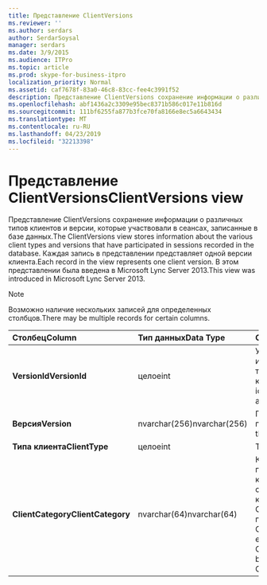 ```yaml
---
title: Представление ClientVersions
ms.reviewer: ''
ms.author: serdars
author: SerdarSoysal
manager: serdars
ms.date: 3/9/2015
ms.audience: ITPro
ms.topic: article
ms.prod: skype-for-business-itpro
localization_priority: Normal
ms.assetid: caf7678f-83a0-46c8-83cc-fee4c3991f52
description: Представление ClientVersions сохранение информации о различных типов клиентов и версии, которые участвовали в сеансах, записанные в базе данных. Каждая запись в представлении представляет одной версии клиента. В этом представлении была введена в Microsoft Lync Server 2013.
ms.openlocfilehash: abf1436a2c3309e95bec8371b586c017e11b816d
ms.sourcegitcommit: 111bf6255fa877b3fce70fa8166e8ec5a6643434
ms.translationtype: MT
ms.contentlocale: ru-RU
ms.lasthandoff: 04/23/2019
ms.locfileid: "32213398"
---
```

# <a name="clientversions-view"></a><span data-ttu-id="c1240-105">Представление ClientVersions</span><span class="sxs-lookup"><span data-stu-id="c1240-105">ClientVersions view</span></span>
 
<span data-ttu-id="c1240-106">Представление ClientVersions сохранение информации о различных типов клиентов и версии, которые участвовали в сеансах, записанные в базе данных.</span><span class="sxs-lookup"><span data-stu-id="c1240-106">The ClientVersions view stores information about the various client types and versions that have participated in sessions recorded in the database.</span></span> <span data-ttu-id="c1240-107">Каждая запись в представлении представляет одной версии клиента.</span><span class="sxs-lookup"><span data-stu-id="c1240-107">Each record in the view represents one client version.</span></span> <span data-ttu-id="c1240-108">В этом представлении была введена в Microsoft Lync Server 2013.</span><span class="sxs-lookup"><span data-stu-id="c1240-108">This view was introduced in Microsoft Lync Server 2013.</span></span>
  
> [!NOTE]
> <span data-ttu-id="c1240-109">Возможно наличие нескольких записей для определенных столбцов.</span><span class="sxs-lookup"><span data-stu-id="c1240-109">There may be multiple records for certain columns.</span></span> 
  
|<span data-ttu-id="c1240-110">**Столбец**</span><span class="sxs-lookup"><span data-stu-id="c1240-110">**Column**</span></span>|<span data-ttu-id="c1240-111">**Тип данных**</span><span class="sxs-lookup"><span data-stu-id="c1240-111">**Data Type**</span></span>|<span data-ttu-id="c1240-112">**Сведения**</span><span class="sxs-lookup"><span data-stu-id="c1240-112">**Details**</span></span>|
|:-----|:-----|:-----|
|<span data-ttu-id="c1240-113">**VersionId**</span><span class="sxs-lookup"><span data-stu-id="c1240-113">**VersionId**</span></span> <br/> |<span data-ttu-id="c1240-114">целое</span><span class="sxs-lookup"><span data-stu-id="c1240-114">int</span></span>  <br/> |<span data-ttu-id="c1240-115">Уникальный номер, идентифицирующий этот тип и версию клиента.</span><span class="sxs-lookup"><span data-stu-id="c1240-115">Unique number identifying this client type and version.</span></span>  <br/> |
|<span data-ttu-id="c1240-116">**Версия**</span><span class="sxs-lookup"><span data-stu-id="c1240-116">**Version**</span></span> <br/> |<span data-ttu-id="c1240-117">nvarchar(256)</span><span class="sxs-lookup"><span data-stu-id="c1240-117">nvarchar(256)</span></span>  <br/> |<span data-ttu-id="c1240-118">Представляет агент пользователя.</span><span class="sxs-lookup"><span data-stu-id="c1240-118">Represents the user agent.</span></span>  <br/> |
|<span data-ttu-id="c1240-119">**Типа клиента**</span><span class="sxs-lookup"><span data-stu-id="c1240-119">**ClientType**</span></span> <br/> |<span data-ttu-id="c1240-120">целое</span><span class="sxs-lookup"><span data-stu-id="c1240-120">int</span></span>  <br/> |<span data-ttu-id="c1240-121">Тип клиента.</span><span class="sxs-lookup"><span data-stu-id="c1240-121">Type of client.</span></span>  <br/> |
|<span data-ttu-id="c1240-122">**ClientCategory**</span><span class="sxs-lookup"><span data-stu-id="c1240-122">**ClientCategory**</span></span> <br/> |<span data-ttu-id="c1240-123">nvarchar(64)</span><span class="sxs-lookup"><span data-stu-id="c1240-123">nvarchar(64)</span></span>  <br/> |<span data-ttu-id="c1240-124">Категория, к которой принадлежит клиент.</span><span class="sxs-lookup"><span data-stu-id="c1240-124">Category that the client belongs to.</span></span> <span data-ttu-id="c1240-125">Например клиент Conferencing_Attendant_1.0 принадлежит ClientCategory CAA.</span><span class="sxs-lookup"><span data-stu-id="c1240-125">For example, the client Conferencing_Attendant_1.0 belongs to the ClientCategory CAA.</span></span>  <br/> |
   

